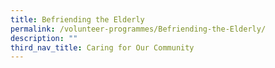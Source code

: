 ```yaml
---
title: Befriending the Elderly
permalink: /volunteer-programmes/Befriending-the-Elderly/
description: ""
third_nav_title: Caring for Our Community
---
```

